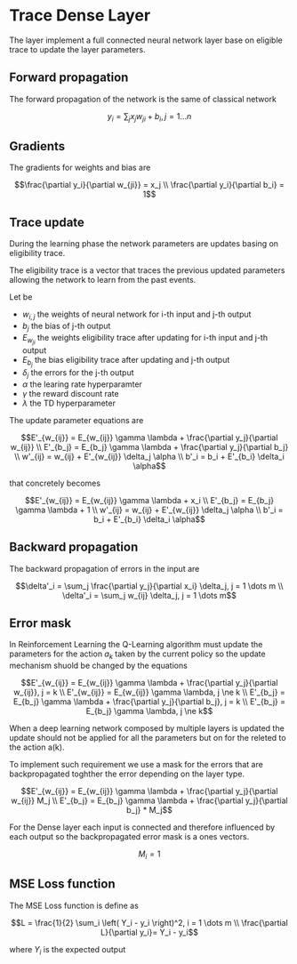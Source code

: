 # Trace Dense Layer

The layer implement a full connected neural network layer base on eligible trace to update the layer parameters.

## Forward propagation

The forward propagation of the network is the same of classical network

```math
y_i = \sum_j x_j w_{ji} + b_i, j = 1 ... n

```

## Gradients

The gradients for weights and bias are

```math
\frac{\partial y_i}{\partial w_{ji}} = x_j
\\
\frac{\partial y_i}{\partial b_i} = 1
```

## Trace update

During the learning phase the network parameters are updates basing on eligibility trace.

The eligibility trace is a vector that traces the previous updated parameters allowing the network to learn from the past events.

Let be

- $w_{i,j}$ the weights of neural network for i-th input and j-th output
- $b_j$ the bias of j-th output
- $E_{w_{ji}}$ the weights eligibility trace after updating for i-th input and j-th output
- $E_{b_j}$ the bias eligibility trace after updating and j-th output
- $\delta_j$ the errors for the j-th output
- $\alpha$ the learing rate hyperparamter
- $\gamma$ the reward discount rate
- $\lambda$ the TD hyperparameter

The update parameter equations are

```math
E'_{w_{ij}} = E_{w_{ij}} \gamma \lambda + \frac{\partial y_j}{\partial w_{ij}}
\\
E'_{b_j} = E_{b_j} \gamma \lambda + \frac{\partial y_j}{\partial b_j}
\\
w'_{ij} = w_{ij} + E'_{w_{ij}} \delta_j \alpha
\\
b'_i = b_i + E'_{b_i} \delta_i \alpha
```

that concretely becomes

```math
E'_{w_{ij}} = E_{w_{ij}} \gamma \lambda + x_i
\\
E'_{b_j} = E_{b_j} \gamma \lambda + 1
\\
w'_{ij} = w_{ij} + E'_{w_{ij}} \delta_j \alpha
\\
b'_i = b_i + E'_{b_i} \delta_i \alpha
```

## Backward propagation

The backward propagation of errors in the input are

```math
\delta'_i = \sum_j \frac{\partial y_j}{\partial x_i} \delta_j,  j = 1 \dots m
\\
\delta'_i = \sum_j w_{ij} \delta_j, j = 1 \dots m
```

## Error mask

In Reinforcement Learning the Q-Learning algorithm must update the parameters for the action $a_k$ taken by the current policy so the update mechanism shuold be changed by the equations

```math
E'_{w_{ij}} = E_{w_{ij}} \gamma \lambda + \frac{\partial y_j}{\partial w_{ij}}, j = k
\\
E'_{w_{ij}} = E_{w_{ij}} \gamma \lambda, j \ne k
\\
E'_{b_j} = E_{b_j} \gamma \lambda + \frac{\partial y_j}{\partial b_j}, j = k
\\
E'_{b_j} = E_{b_j} \gamma \lambda, j \ne k
```

When a deep learning network composed by multiple layers is updated the update should not be applied for all the parameters but on for the releted to the action a(k).

To implement such requirement we use a mask for the errors that are backpropagated toghther the error depending on the layer type.

```math
E'_{w_{ij}} = E_{w_{ij}} \gamma \lambda + \frac{\partial y_j}{\partial w_{ij}} M_j
\\
E'_{b_j} = E_{b_j} \gamma \lambda + \frac{\partial y_j}{\partial b_j} * M_j
```

For the Dense layer each input is connected and therefore influenced by each output
so the backpropagated error mask is a ones vectors.

```math
M_i = 1
```

## MSE Loss function

The MSE Loss function is define as

```math
L = \frac{1}{2} \sum_i \left( Y_i - y_i \right)^2, i = 1 \dots m
\\
\frac{\partial L}{\partial y_i}= Y_i - y_i
```

where $Y_i$ is the expected output
